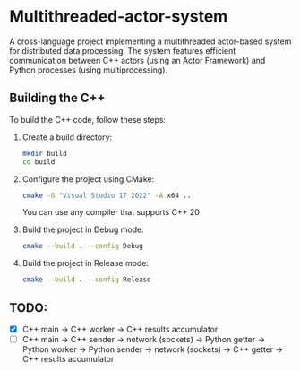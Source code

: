 # Multithreaded-actor-system
A cross-language project implementing a multithreaded actor-based system for distributed data processing. The system features efficient communication between C++ actors (using an Actor Framework) and Python processes (using multiprocessing).

## Building the C++

To build the C++ code, follow these steps:

1. Create a build directory:
   ```bash
   mkdir build
   cd build
   ```

2. Configure the project using CMake:
   ```bash
   cmake -G "Visual Studio 17 2022" -A x64 ..
   ```
   You can use any compiler that supports C++ 20

3. Build the project in Debug mode:
   ```bash
   cmake --build . --config Debug
   ```

4. Build the project in Release mode:
   ```bash
   cmake --build . --config Release
   ```

## TODO:

 - [x] C++ main -> C++ worker -> C++ results accumulator
 - [ ] C++ main -> C++ sender -> network (sockets) -> Python getter -> Python worker -> Python sender -> network (sockets) -> C++ getter -> C++ results accumulator